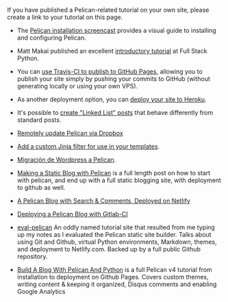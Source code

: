 If you have published a Pelican-related tutorial on your own site, please create a link to your tutorial on this page.

- The [Pelican installation screencast](http://hackercodex.com/guide/pelican-static-site-generator-install/) provides a visual guide to installing and configuring Pelican.

- Matt Makai published an excellent [introductory tutorial](https://www.fullstackpython.com/blog/generating-static-websites-pelican-jinja2-markdown.html) at Full Stack Python.

- You can [use Travis-CI to publish to GitHub Pages](http://zonca.github.io/2013/09/automatically-build-pelican-and-publish-to-github-pages.html), allowing you to publish your site simply by pushing your commits to GitHub (without generating locally or using your own VPS).

- As another deployment option, you can [deploy your site to Heroku](http://blog.getpelican.com/using-pelican-with-heroku.html).

- It's possible to [create "Linked List" posts](https://gist.github.com/jsonbecker/7539951) that behave differently from standard posts.

- [Remotely update Pelican via Dropbox](http://www.sparsebundle.net/posts/remotely-update-pelican-via-dropbox/)

- [Add a custom Jinja filter for use in your templates](http://linkpeek.com/blog/how-to-add-a-custom-jinja-filter-to-pelican.html).

- [Migración de Wordpress a Pelican](http://www.freakspot.net/migraci%C3%B3n-de-wordpress-a-pelican/).

- [Making a Static Blog with Pelican](http://nafiulis.me/making-a-static-blog-with-pelican.html) is a full length post on how to start with pelican, and end up with a full static blogging site, with deployment to github as well.

- [A Pelican Blog with Search & Comments, Deployed on Netlify](https://snipcart.com/blog/pelican-blog-tutorial-search-comments)

- [Deploying a Pelican Blog with Gitlab-CI](http://blog.squareys.de/new-website/#pelican-m-css-gitlab-ci)

- [eval-pelican](https://greeder59-eval-pelican.netlify.com/) An oddly named tutorial site that resulted from me typing up my notes as I evaluated the Pelican static site builder. Talks about using Git and Github, virtual Python environments, Markdown, themes, and deployment to Netlify.com. Backed up by a full public Github repository.

- [Build A Blog With Pelican And Python](https://matthewdevaney.com/posts/2019/03/04/build-a-blog-with-pelican-and-python-pt-1-installation-theme/) is a full Pelican v4 tutorial from installation to deployment on Github Pages.  Covers custom themes, writing content & keeping it organized, Disqus comments and enabling Google Analytics